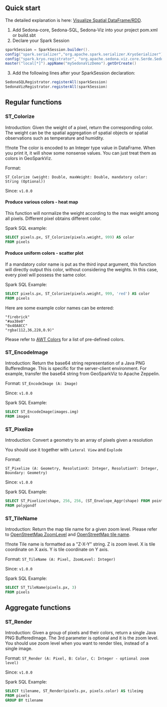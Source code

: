 ## Quick start

The detailed explanation is here: [Visualize Spatial DataFrame/RDD](../../tutorial/viz.md).

1. Add Sedona-core, Sedona-SQL, Sedona-Viz into your project pom.xml or build.sbt
2. Declare your Spark Session
```scala
sparkSession = SparkSession.builder().
config("spark.serializer","org.apache.spark.serializer.KryoSerializer").
config("spark.kryo.registrator", "org.apache.sedona.viz.core.Serde.SedonaVizKryoRegistrator").
master("local[*]").appName("mySedonaVizDemo").getOrCreate()
```
3. Add the following lines after your SparkSession declaration:
```scala
SedonaSQLRegistrator.registerAll(sparkSession)
SedonaVizRegistrator.registerAll(sparkSession)
```

## Regular functions

### ST_Colorize

Introduction: Given the weight of a pixel, return the corresponding color. The weight can be the spatial aggregation of spatial objects or spatial observations such as temperature and humidity.

!!!note
	The color is encoded to an Integer type value in DataFrame. When you print it, it will show some nonsense values. You can just treat them as colors in GeoSparkViz.

Format: 

```
ST_Colorize (weight: Double, maxWeight: Double, mandatory color: String (Optional))
```

Since: `v1.0.0`

#### Produce various colors - heat map

This function will normalize the weight according to the max weight among all pixels. Different pixel obtains different color.

Spark SQL example:
```sql
SELECT pixels.px, ST_Colorize(pixels.weight, 999) AS color
FROM pixels
```

#### Produce uniform colors - scatter plot

If a mandatory color name is put as the third input argument, this function will directly output this color, without considering the weights. In this case, every pixel will possess the same color.

Spark SQL Example:

```sql
SELECT pixels.px, ST_Colorize(pixels.weight, 999, 'red') AS color
FROM pixels
```

Here are some example color names can be entered:
```
"firebrick"
"#aa38e0"
"0x40A8CC"
"rgba(112,36,228,0.9)"
```

Please refer to [AWT Colors](https://static.javadoc.io/org.beryx/awt-color-factory/1.0.0/org/beryx/awt/color/ColorFactory.html) for a list of pre-defined colors.

### ST_EncodeImage

Introduction: Return the base64 string representation of a Java PNG BufferedImage. This is specific for the server-client environment. For example, transfer the base64 string from GeoSparkViz to Apache Zeppelin.

Format: `ST_EncodeImage (A: Image)`

Since: `v1.0.0`

Spark SQL Example:

```sql
SELECT ST_EncodeImage(images.img)
FROM images
```

### ST_Pixelize

Introduction: Convert a geometry to an array of pixels given a resolution

You should use it together with `Lateral View` and `Explode`

Format: 

```
ST_Pixelize (A: Geometry, ResolutionX: Integer, ResolutionY: Integer, Boundary: Geometry)
```

Since: `v1.0.0`

Spark SQL Example:

```sql
SELECT ST_Pixelize(shape, 256, 256, (ST_Envelope_Aggr(shape) FROM pointtable))
FROM polygondf
```

### ST_TileName

Introduction: Return the map tile name for a given zoom level. Please refer to [OpenStreetMap ZoomLevel](http://wiki.openstreetmap.org/wiki/Zoom_levels) and [OpenStreetMap tile name](https://wiki.openstreetmap.org/wiki/Slippy_map_tilenames).

!!!note
	Tile name is formatted as a "Z-X-Y" string. Z is zoom level. X is tile coordinate on X axis. Y is tile coordinate on Y axis.

Format: `ST_TileName (A: Pixel, ZoomLevel: Integer)`

Since: `v1.0.0`

Spark SQL Example:

```sql
SELECT ST_TileName(pixels.px, 3)
FROM pixels
```

## Aggregate functions

### ST_Render

Introduction: Given a group of pixels and their colors, return a single Java PNG BufferedImage. The 3rd parameter is optional and it is the zoom level. You should use zoom level when you want to render tiles, instead of a single image.

Format: `ST_Render (A: Pixel, B: Color, C: Integer - optional zoom level)`

Since: `v1.0.0`

Spark SQL Example:

```sql
SELECT tilename, ST_Render(pixels.px, pixels.color) AS tileimg
FROM pixels
GROUP BY tilename
```
